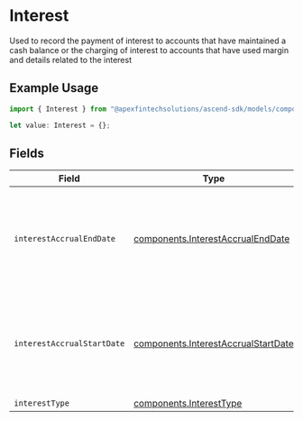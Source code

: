 # Interest

Used to record the payment of interest to accounts that have maintained a cash balance or the charging of interest to accounts that have used margin and details related to the interest

## Example Usage

```typescript
import { Interest } from "@apexfintechsolutions/ascend-sdk/models/components";

let value: Interest = {};
```

## Fields

| Field                                                                                      | Type                                                                                       | Required                                                                                   | Description                                                                                | Example                                                                                    |
| ------------------------------------------------------------------------------------------ | ------------------------------------------------------------------------------------------ | ------------------------------------------------------------------------------------------ | ------------------------------------------------------------------------------------------ | ------------------------------------------------------------------------------------------ |
| `interestAccrualEndDate`                                                                   | [components.InterestAccrualEndDate](../../models/components/interestaccrualenddate.md)     | :heavy_minus_sign:                                                                         | Date on which interest accrues before the calculation is made for payment or charge        | {<br/>"day": 28,<br/>"month": 10,<br/>"year": 2024<br/>}                                   |
| `interestAccrualStartDate`                                                                 | [components.InterestAccrualStartDate](../../models/components/interestaccrualstartdate.md) | :heavy_minus_sign:                                                                         | Date on which interest begins to accrue on a cash balance or borrowed funds                | {<br/>"day": 28,<br/>"month": 10,<br/>"year": 2024<br/>}                                   |
| `interestType`                                                                             | [components.InterestType](../../models/components/interesttype.md)                         | :heavy_minus_sign:                                                                         | N/A                                                                                        | CREDIT                                                                                     |